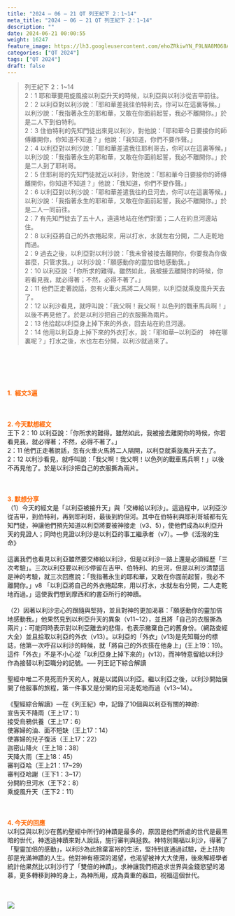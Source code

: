 ```yaml
---
title: "2024 – 06 – 21 QT 列王紀下 2：1~14"
meta_title: "2024 – 06 – 21 QT 列王紀下 2：1~14"
description: ""
date: 2024-06-21 00:00:55
weight: 16247
feature_image: https://lh3.googleusercontent.com/ehoZRkiwYN_F9LNA8M068AYxt73EavCZno-PD1cJRuf5BbSkQVUWr3gNEbt5kSs28Pb_Elg17kSrtf9ybWvojWoMV6I4tPM3vGRGDq6GkKkPdL2Gut4QAIw4-uykKUAtNiKgQKntvsU=w800
categories: ["QT 2024"]
tags: ["QT 2024"]
draft: false
---
```


<blockquote>列王紀下 2：1~14<br />
2：1 耶和華要用旋風接以利亞升天的時候，以利亞與以利沙從吉甲前往。<br />
2：2 以利亞對以利沙說：「耶和華差我往伯特利去，你可以在這裏等候。」以利沙說：「我指著永生的耶和華，又敢在你面前起誓，我必不離開你。」於是二人下到伯特利。<br />
2：3 住伯特利的先知門徒出來見以利沙，對他說：「耶和華今日要接你的師傅離開你，你知道不知道？」他說：「我知道，你們不要作聲。」<br />
2：4 以利亞對以利沙說：「耶和華差遣我往耶利哥去，你可以在這裏等候。」以利沙說：「我指著永生的耶和華，又敢在你面前起誓，我必不離開你。」於是二人到了耶利哥。<br />
2：5 住耶利哥的先知門徒就近以利沙，對他說：「耶和華今日要接你的師傅離開你，你知道不知道？」他說：「我知道，你們不要作聲。」<br />
2：6 以利亞對以利沙說：「耶和華差遣我往約旦河去，你可以在這裏等候。」以利沙說：「我指著永生的耶和華，又敢在你面前起誓，我必不離開你。」於是二人一同前往。<br />
2：7 有先知門徒去了五十人，遠遠地站在他們對面；二人在約旦河邊站住。<br />
2：8 以利亞將自己的外衣捲起來，用以打水，水就左右分開，二人走乾地而過。<br />
2：9 過去之後，以利亞對以利沙說：「我未曾被接去離開你，你要我為你做甚麼，只管求我。」以利沙說：「願感動你的靈加倍地感動我。」<br />
2：10 以利亞說：「你所求的難得。雖然如此，我被接去離開你的時候，你若看見我，就必得著；不然，必得不著了。」<br />
2：11 他們正走著說話，忽有火車火馬將二人隔開，以利亞就乘旋風升天去了。<br />
2：12 以利沙看見，就呼叫說：「我父啊！我父啊！以色列的戰車馬兵啊！」以後不再見他了。於是以利沙把自己的衣服撕為兩片。<br />
2：13 他拾起以利亞身上掉下來的外衣，回去站在約旦河邊。<br />
2：14 他用以利亞身上掉下來的外衣打水，說：「耶和華─以利亞的　神在哪裏呢？」打水之後，水也左右分開，以利沙就過來了。</blockquote><br />
&nbsp;<br />
<br />
&nbsp;<br />
<br />
<span style="color: #ff6600;"><strong>1.  經文3遍</strong></span><br />
<br />
&nbsp;<br />
<br />
<span style="color: #ff6600;"><strong>2. 今天默想經文<br />
</strong></span>王下 2：10 以利亞說：「你所求的難得。雖然如此，我被接去離開你的時候，你若看見我，就必得著；不然，必得不著了。」<br />
2：11 他們正走著說話，忽有火車火馬將二人隔開，以利亞就乘旋風升天去了。<br />
2：12 以利沙看見，就呼叫說：「我父啊！我父啊！以色列的戰車馬兵啊！」以後不再見他了。於是以利沙把自己的衣服撕為兩片。<br />
<br />
&nbsp;<br />
<br />
<strong><span style="color: #ff6600;">3. 默想分享<br />
</span></strong>（1）今天的經文是「以利亞被接升天」與「交棒給以利沙」。這過程中，以利亞沙從吉甲，到伯特利，再到耶利哥，最後到約但河。其中在伯特利與耶利哥城都有先知門徒，神讓他們預先知道以利亞將要被神接走（v3、5），使他們成為以利亞升天的見證人；同時也見證以利沙是以利亞的事工繼承者（v7）。—參《活潑的生命》<br />
<br />
這裏我們也看見以利亞雖然要交棒給以利沙，但是以利沙一路上還是必須經歷「三次考驗」。三次以利亞要以利沙停留在吉甲、伯特利、約旦河，但是以利沙清楚這是神的考驗，就三次回應說：「我指著永生的耶和華，又敢在你面前起誓，我必不離開你。」v8 「以利亞將自己的外衣捲起來，用以打水，水就左右分開，二人走乾地而過。」這使我們想到摩西和約書亞所行的神蹟。<br />
<br />
（2）因著以利沙忠心的跟隨與堅持，並且對神的更加渴慕：「願感動你的靈加倍地感動我。」他果然見到以利亞升天的異象（v11~12），並且將「自己的衣服撕為兩片」：可能同時表示對以利亞離去的悲傷，也表示撇棄自己的舊身份。（網路查經大全）並且拾取以利亞的外衣（v13）。以利亞的「外衣」(v13)是先知職分的標誌，他第一次呼召以利沙的時候，就「將自己的外衣搭在他身上」(王上19：19)。這件「外衣」不是不小心從「以利亞身上掉下來的」(v13)，而神特意留給以利沙作為接替以利亞職分的記號。── 列王記下綜合解讀<br />
<br />
聖經中唯二不見死而升天的人，就是以諾與以利亞。繼以利亞之後，以利沙開始展開了他服事的旅程，第一件事又是分開約旦河走乾地而過（v13~14）。<br />
<br />
《聖經綜合解讀》—在《列王紀》中，記錄了10個與以利亞有關的神跡:<br />
宣告天不降雨（王上17：1）<br />
接受烏鴉供養（王上17：6）<br />
使寡婦的油、面不短缺（王上17：14）<br />
使寡婦的兒子復活（王上17：22）<br />
迦密山降火（王上18：38）<br />
天降大雨（王上18：45）<br />
審判亞哈（王上21：17~29）<br />
審判亞哈謝（王下1：3~17）<br />
分開約旦河水（王下2：8）<br />
乘旋風升天（王下2：11）<br />
<br />
&nbsp;<br />
<br />
<strong style="font-size: inherit;"><span style="color: #ff6600;">4. 今天的回應<br />
</span></strong>以利亞與以利沙在舊約聖經中所行的神蹟是最多的，原因是他們所處的世代是最黑暗的世代，神透過神蹟來對人說話，施行審判與拯救。神特別賜福以利沙，得著了「聖靈加倍的感動」，以利沙為此捨棄富裕的生活，堅持到底通過試驗，走上拮拘卻是充滿神蹟的人生。他對神有極深的渴望，也渴望被神大大使用，後來解經學者統計他果然比以利沙行了「雙倍的神蹟」。求神讓我們把追求世界與金錢慾望的渴慕，更多轉移到神的身上，為神所用，成為貴重的器皿，祝福這個世代。<br />
<br />
&nbsp;<br />
<br />
<img class="aligncenter" src="http://cl-ministry.org/wp-content/uploads/2013/07/201109sp2-1.jpg" /><br />
<br />
&nbsp;<br />
<br />
<audio style="display: none;" controls="controls"></audio><br />
<br />
<audio style="display: none;" controls="controls"></audio><br />
<br />
<audio style="display: none;" controls="controls"></audio><br />
<br />
<audio style="display: none;" controls="controls"></audio><br />
<br />
<audio style="display: none;" controls="controls"></audio>
        